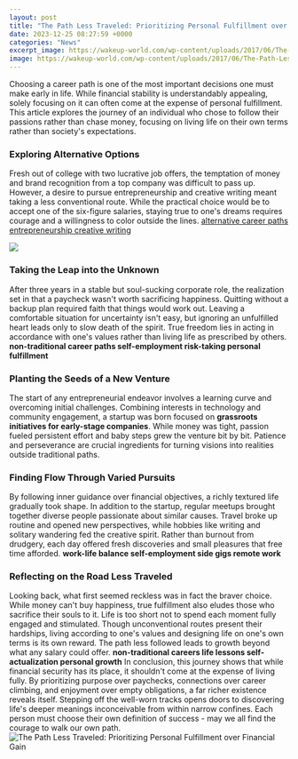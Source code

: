 ```yaml
---
layout: post
title: "The Path Less Traveled: Prioritizing Personal Fulfillment over Financial Gain"
date: 2023-12-25 08:27:59 +0000
categories: "News"
excerpt_image: https://wakeup-world.com/wp-content/uploads/2017/06/The-Path-Less-Traveled...-And-How-to-Tackle-It-fb-Robert-Frost-quote.png-800x435.jpg
image: https://wakeup-world.com/wp-content/uploads/2017/06/The-Path-Less-Traveled...-And-How-to-Tackle-It-fb-Robert-Frost-quote.png-800x435.jpg
---
```


Choosing a career path is one of the most important decisions one must make early in life. While financial stability is understandably appealing, solely focusing on it can often come at the expense of personal fulfillment. This article explores the journey of an individual who chose to follow their passions rather than chase money, focusing on living life on their own terms rather than society's expectations.
### Exploring Alternative Options  
Fresh out of college with two lucrative job offers, the temptation of money and brand recognition from a top company was difficult to pass up. However, a desire to pursue entrepreneurship and creative writing meant taking a less conventional route. While the practical choice would be to accept one of the six-figure salaries, staying true to one's dreams requires courage and a willingness to color outside the lines. [alternative career paths entrepreneurship creative writing](https://yt.io.vn/collection/acklin)

![](https://i.pinimg.com/originals/84/f2/ab/84f2ab8ced456b40266e2d80a9a832d1.jpg)
### Taking the Leap into the Unknown  
After three years in a stable but soul-sucking corporate role, the realization set in that a paycheck wasn't worth sacrificing happiness. Quitting without a backup plan required faith that things would work out. Leaving a comfortable situation for uncertainty isn't easy, but ignoring an unfulfilled heart leads only to slow death of the spirit. True freedom lies in acting in accordance with one's values rather than living life as prescribed by others. **non-traditional career paths self-employment risk-taking personal fulfillment**  
### Planting the Seeds of a New Venture
The start of any entrepreneurial endeavor involves a learning curve and overcoming initial challenges. Combining interests in technology and community engagement, a startup was born focused on **grassroots initiatives for early-stage companies**. While money was tight, passion fueled persistent effort and baby steps grew the venture bit by bit. Patience and perseverance are crucial ingredients for turning visions into realities outside traditional paths.  
### Finding Flow Through Varied Pursuits
By following inner guidance over financial objectives, a richly textured life gradually took shape. In addition to the startup, regular meetups brought together diverse people passionate about similar causes. Travel broke up routine and opened new perspectives, while hobbies like writing and solitary wandering fed the creative spirit. Rather than burnout from drudgery, each day offered fresh discoveries and small pleasures that free time afforded. **work-life balance self-employment side gigs remote work**
### Reflecting on the Road Less Traveled
Looking back, what first seemed reckless was in fact the braver choice. While money can't buy happiness, true fulfillment also eludes those who sacrifice their souls to it. Life is too short not to spend each moment fully engaged and stimulated. Though unconventional routes present their hardships, living according to one's values and designing life on one's own terms is its own reward. The path less followed leads to growth beyond what any salary could offer. **non-traditional careers life lessons self-actualization personal growth**
In conclusion, this journey shows that while financial security has its place, it shouldn't come at the expense of living fully. By prioritizing purpose over paychecks, connections over career climbing, and enjoyment over empty obligations, a far richer existence reveals itself. Stepping off the well-worn tracks opens doors to discovering life's deeper meanings inconceivable from within narrow confines. Each person must choose their own definition of success - may we all find the courage to walk our own path.
![The Path Less Traveled: Prioritizing Personal Fulfillment over Financial Gain](https://wakeup-world.com/wp-content/uploads/2017/06/The-Path-Less-Traveled...-And-How-to-Tackle-It-fb-Robert-Frost-quote.png-800x435.jpg)